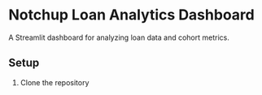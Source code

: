 # Notchup Loan Analytics Dashboard

A Streamlit dashboard for analyzing loan data and cohort metrics.

## Setup

1. Clone the repository
